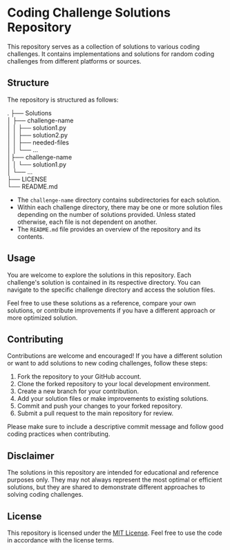 # Coding Challenge Solutions Repository

This repository serves as a collection of solutions to various coding challenges. It contains implementations and solutions for random coding challenges from different platforms or sources.

## Structure

The repository is structured as follows:

.
├── Solutions  
│ ├── challenge-name  
│ │ ├── solution1.py  
│ │ ├── solution2.py  
│ │ ├── needed-files  
│ │ └── ...  
│├── challenge-name  
│ │ └── solution1.py  
│ └── ...  
├── LICENSE  
└── README.md  


- The `challenge-name` directory contains subdirectories for each solution.
- Within each challenge directory, there may be one or more solution files depending on the number of solutions provided. Unless stated otherwise, each file is not dependent on another.
- The `README.md` file provides an overview of the repository and its contents.

## Usage

You are welcome to explore the solutions in this repository. Each challenge's solution is contained in its respective directory. You can navigate to the specific challenge directory and access the solution files.

Feel free to use these solutions as a reference, compare your own solutions, or contribute improvements if you have a different approach or more optimized solution.

## Contributing

Contributions are welcome and encouraged! If you have a different solution or want to add solutions to new coding challenges, follow these steps:

1. Fork the repository to your GitHub account.
2. Clone the forked repository to your local development environment.
3. Create a new branch for your contribution.
4. Add your solution files or make improvements to existing solutions.
5. Commit and push your changes to your forked repository.
6. Submit a pull request to the main repository for review.

Please make sure to include a descriptive commit message and follow good coding practices when contributing.

## Disclaimer

The solutions in this repository are intended for educational and reference purposes only. They may not always represent the most optimal or efficient solutions, but they are shared to demonstrate different approaches to solving coding challenges.

## License

This repository is licensed under the [MIT License](https://github.com/emmanueldev247/SolveSphere/blob/main/LICENSE). Feel free to use the code in accordance with the license terms.
